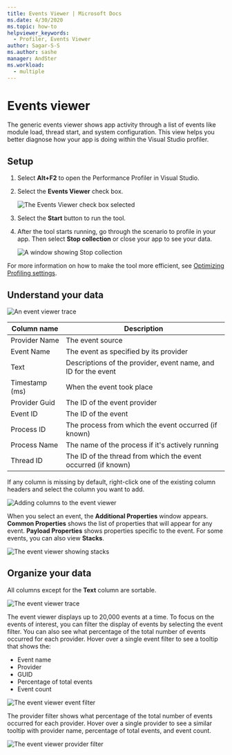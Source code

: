 ```yaml
---
title: Events Viewer | Microsoft Docs
ms.date: 4/30/2020
ms.topic: how-to
helpviewer_keywords: 
  - Profiler, Events Viewer
author: Sagar-S-S
ms.author: sashe
manager: AndSter
ms.workload: 
  - multiple
---
```


# Events viewer

The generic events viewer shows app activity through a list of events like module load, thread start, and system configuration. This view helps you better diagnose how your app is doing within the Visual Studio profiler.

## Setup

1. Select **Alt+F2** to open the Performance Profiler in Visual Studio.

1. Select the **Events Viewer** check box.

   ![The Events Viewer check box selected](../profiling/media/eventsviewerselected.png "The Events Viewer check box selected")

1. Select the **Start** button to run the tool.

1. After the tool starts running, go through the scenario to profile in your app. Then select **Stop collection** or close your app to see your data.

   ![A window showing Stop collection](../profiling/media/stopcollectioneventsviewer.png "A window showing Stop collection")

For more information on how to make the tool more efficient, see [Optimizing Profiling settings](../profiling/optimize-profiler-settings.md).

## Understand your data

![An event viewer trace](../profiling/media/eventviewertrace.png "An event viewer trace")

|Column name|Description|
|----------|---------------------|
|Provider Name|The event source|
|Event Name|The event as specified by its provider|
|Text|Descriptions of the provider, event name, and ID for the event|
|Timestamp (ms)|When the event took place|
|Provider Guid|The ID of the event provider|
|Event ID|The ID of the event|
|Process ID|The process from which the event occurred (if known)|
|Process Name|The name of the process if it's actively running|
|Thread ID|The ID of the thread from which the event occurred (if known)|

If any column is missing by default, right-click one of the existing column headers and select the column you want to add.

![Adding columns to the event viewer](../profiling/media/eventvieweraddcolumns.png "Adding columns to the event viewer")

When you select an event, the **Additional Properties** window appears. **Common Properties** shows the list of properties that will appear for any event. **Payload Properties** shows properties specific to the event. For some events, you can also view **Stacks**.

![The event viewer showing stacks](../profiling/media/eventviewerstacks.png "The event viewer showing stacks")

## Organize your data

All columns except for the **Text** column are sortable.

![The event viewer trace](../profiling/media/eventviewertrace.png "The event viewer trace")

The event viewer displays up to 20,000 events at a time. To focus on the events of interest, you can filter the display of events by selecting the event filter. You can also see what percentage of the total number of events occurred for each provider. Hover over a single event filter to see a tooltip that shows the:

- Event name
- Provider
- GUID
- Percentage of total events
- Event count

![The event viewer event filter](../profiling/media/eventviewereventfilter.png "The event viewer event filter")

The provider filter shows what percentage of the total number of events occurred for each provider. Hover over a single provider to see a similar tooltip with provider name, percentage of total events, and event count.

![The event viewer provider filter](../profiling/media/eventviewerproviderfilter.png "The event viewer provider filter")
